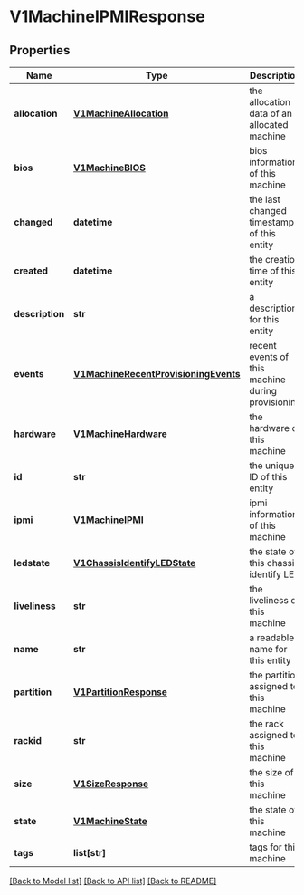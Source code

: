 # V1MachineIPMIResponse

## Properties
Name | Type | Description | Notes
------------ | ------------- | ------------- | -------------
**allocation** | [**V1MachineAllocation**](V1MachineAllocation.md) | the allocation data of an allocated machine | 
**bios** | [**V1MachineBIOS**](V1MachineBIOS.md) | bios information of this machine | 
**changed** | **datetime** | the last changed timestamp of this entity | 
**created** | **datetime** | the creation time of this entity | 
**description** | **str** | a description for this entity | [optional] 
**events** | [**V1MachineRecentProvisioningEvents**](V1MachineRecentProvisioningEvents.md) | recent events of this machine during provisioning | 
**hardware** | [**V1MachineHardware**](V1MachineHardware.md) | the hardware of this machine | 
**id** | **str** | the unique ID of this entity | 
**ipmi** | [**V1MachineIPMI**](V1MachineIPMI.md) | ipmi information of this machine | 
**ledstate** | [**V1ChassisIdentifyLEDState**](V1ChassisIdentifyLEDState.md) | the state of this chassis identify LED | 
**liveliness** | **str** | the liveliness of this machine | 
**name** | **str** | a readable name for this entity | [optional] 
**partition** | [**V1PartitionResponse**](V1PartitionResponse.md) | the partition assigned to this machine | 
**rackid** | **str** | the rack assigned to this machine | 
**size** | [**V1SizeResponse**](V1SizeResponse.md) | the size of this machine | 
**state** | [**V1MachineState**](V1MachineState.md) | the state of this machine | 
**tags** | **list[str]** | tags for this machine | 

[[Back to Model list]](../README.md#documentation-for-models) [[Back to API list]](../README.md#documentation-for-api-endpoints) [[Back to README]](../README.md)


